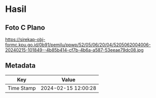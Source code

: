 # Hasil

## Foto C Plano

https://sirekap-obj-formc.kpu.go.id/0b91/pemilu/ppwp/52/05/06/20/04/5205062004006-20240215-101849--4b85b414-cf7b-4b6a-a587-53eeae79dc08.jpg


## Metadata

| Key        | Value               |
| ---------- | ------------------- |
| Time Stamp | 2024-02-15 12:00:28 |



